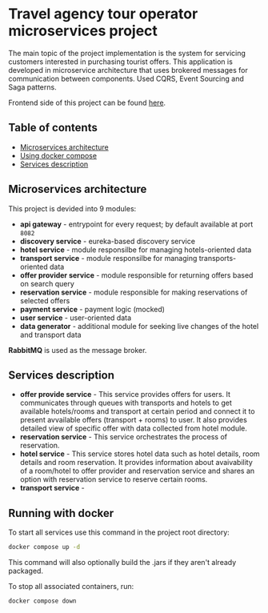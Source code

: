 # Travel agency tour operator microservices project

The main topic of the project implementation is the
system for servicing customers interested in purchasing
tourist offers. This application is developed in
microservice architecture that uses brokered messages
for communication between components. Used CQRS, Event Sourcing and Saga patterns.

Frontend side of this project can be found [here](https://github.com/Microarchitecturovisco/travel-ui).

## Table of contents
- [Microservices architecture](#microservices-architecture)
- [Using docker compose](#using-docker-compose)
- [Services description](#services-description)

## Microservices architecture

This project is devided into 9 modules:
- **api gateway** - entrypoint for every request; by default available at port `8082`
- **discovery service** - eureka-based discovery service
- **hotel service** - module responsilbe for managing hotels-oriented data
- **transport service** - module responsilbe for managing transports-oriented data
- **offer provider service** - module responsible for returning offers based on search query
- **reservation service** - module responsible for making reservations of selected offers
- **payment service** - payment logic (mocked)
- **user service** - user-oriented data
- **data generator** - additional module for seeking live changes of the hotel and transport data

**RabbitMQ** is used as the message broker.

## Services description

- **offer provide service** - This service provides offers for users. It communicates through queues with transports and hotels to get available hotels/rooms and transport at certain period and connect it to present avvailable offers (transport + rooms) to user. It also provides detailed view of specific offer with data collected from hotel module.
- **reservation service** - This service orchestrates the process of reservation. 
- **hotel service** - This service stores hotel data such as hotel details, room details and room reservation. It provides information about avaivability of a room/hotel to offer provider and reservation service and shares an option with reservation service to reserve certain rooms.
- **transport service** - 

## Running with docker

To start all services use this command in the project root directory:
```bash
docker compose up -d
```

This command will also optionally build the .jars if they aren't already packaged.

To stop all associated containers, run:
```bash
docker compose down
```

